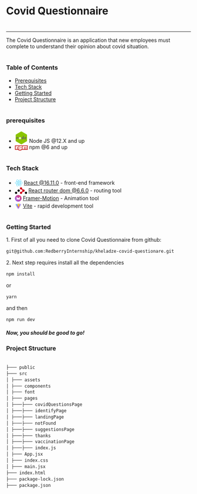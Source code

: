 <div style="display:flex; align-items: center">
  <h1 style="position:relative; top: -6px" >Covid Questionnaire</h1>
</div>

---

The Covid Questionnaire is an application that new employees must complete to understand their opinion about covid situation.

#

### Table of Contents

- [Prerequisites](#prerequisites)
- [Tech Stack](#tech-stack)
- [Getting Started](#getting-started)
- [Project Structure](#project-structure)

#

### prerequisites

- <img src="/readme/assets/node.png" width="35" style="position: relative; top: 4px" /> Node JS @12.X and up
- <img src="/readme/assets/npm.png" width="35" style="position: relative; top: 4px" /> npm @6 and up

#

### Tech Stack

- <img src="/readme/assets/react.png" height="18" style="position: relative; top: 4px" /> [React @16.11.0](https://reactjs.org/) - front-end framework
- <img src="/readme/assets/react-router.png" height="18" style="position: relative; top: 4px" /> [React router dom @6.6.0](https://reactrouter.com/en/main) - routing tool
- <img src="/readme/assets/framer.png" height="18" style="position: relative; top: 4px; width: 18px" /> [Framer-Motion](https://www.framer.com/) - Animation tool
- <img src="/readme/assets/vite.png" height="18" style="position: relative; top: 4px; width: 18px" /> [Vite](https://vitejs.dev/guide/) - rapid development tool

#

### Getting Started

1\. First of all you need to clone Covid Questionnaire from github:

```sh
git@github.com:RedberryInternship/kheladze-covid-questionare.git
```

2\. Next step requires install all the dependencies

```sh
npm install
```

or

```sh
yarn
```

and then

```sh
npm run dev
```

##### Now, you should be good to go!

### Project Structure

```bash

├─── public
├─── src
│ ├─── assets
│ ├─── components
│ ├─── font
│ ├─── pages
│ ├───├─── covidQuestionsPage
│ ├───├─── identifyPage
│ ├───├─── landingPage
│ ├───├─── notFound
│ ├───├─── suggestionsPage
│ ├───├─── thanks
│ ├───├─── vaccinationPage
│ ├───├─── index.js
│ ├─── App.jsx
│ ├─── index.css
│ ├─── main.jsx
├─── index.html
├─── package-lock.json
├─── package.json
```
